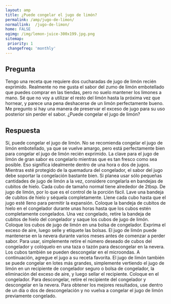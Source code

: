 ```yaml
---
layout: amp
title: ¿Puede congelar el jugo de limón?  
permalink: /amp/jugo-de-limon/
normallink:  /jugo-de-limon/
home: FALSE
ogimg: /img/lemon-juice-300x199.jpg.png
sitemap:
 priority: 1
 changefreq: 'monthly'
---
```




## Pregunta

Tengo una receta que requiere dos cucharadas de jugo de limón recién exprimido. Realmente no me gusta el sabor del zumo de limón embotellado que puedes comprar en las tiendas, pero no suelo mantener los limones a mano. Sé que no voy a utilizar el resto del limón hasta la próxima vez que hornear, y parece una pena deshacerse de un limón perfectamente bueno. Me pregunto si hay una manera de preservar el exceso de jugo para su uso posterior sin perder el sabor. ¿Puede congelar el jugo de limón?


<amp-img src="https://sepuedecongelar.com/img/lemon-juice-300x199.jpg" alt="¿Puede congelar el jugo de limón?" height="400" width="800"></amp-img>


## Respuesta

Sí, puede congelar el jugo de limón. No se recomienda congelar el jugo de limón embotellado, ya que se vuelve amargo, pero está perfectamente bien para congelar el jugo de limón recién exprimido. La clave para el jugo de limón de gran sabor es congelarlo mientras que es tan fresco como sea posible. Eso significa idealmente dentro de una hora o dos de jugos. Mientras esté protegido de la quemadura del congelador, el sabor del jugo debe soportar la congelación bastante bien.
Si planea usar sólo pequeñas cantidades de jugo de limón a la vez, considere congelarla en bandejas de cubitos de hielo. Cada cubo de tamaño normal tiene alrededor de 2tbsp. De jugo de limón, por lo que es el control de la porción fácil. Lave una bandeja de cubitos de hielo y séquela completamente. Llene cada cubo hasta que el jugo esté lleno para permitir la expansión. Coloque la bandeja de cubitos de hielo en el congelador durante unas horas hasta que los cubos estén completamente congelados.
Una vez congelado, retire la bandeja de cubitos de hielo del congelador y saque los cubos de jugo de limón. Coloque los cubos de jugo de limón en una bolsa de congelador. Exprima el exceso de aire, luego selle y etiquete las bolsas. El jugo de limón puede mantenerse en la nevera durante varios meses antes de comenzar a perder sabor.
Para usar, simplemente retire el número deseado de cubos del congelador y colóquelo en una taza o tazón para descongelar en la nevera. Los cubos también se pueden descongelar en el microondas. A continuación, agregue el jugo a su receta favorita.
El jugo de limón también se puede congelar en lotes más grandes, simplemente vertiendo el jugo de limón en un recipiente de congelador seguro o bolsa de congelador, la eliminación del exceso de aire, y luego sellar el recipiente. Coloque en el congelador. Para descongelar, retire el recipiente del congelador y descongelar en la nevera.
Para obtener los mejores resultados, use dentro de un día o dos de descongelación y no vuelva a congelar el jugo de limón previamente congelado.